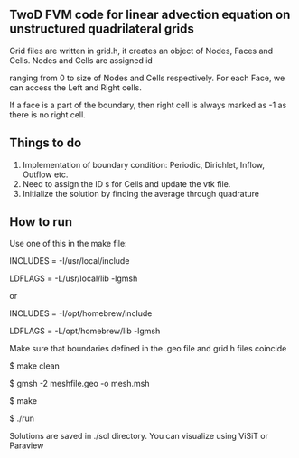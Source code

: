 ## TwoD FVM code for linear advection equation on unstructured quadrilateral grids

Grid files are written in grid.h, it creates an object of Nodes, Faces and Cells. Nodes and Cells are assigned id

ranging from 0 to size of Nodes and Cells respectively.  For each Face, we can access the Left and Right cells. 

If a face is a part of the boundary, then right cell is always marked as -1 as there is no right cell. 

## Things to do

1. Implementation of boundary condition: Periodic, Dirichlet, Inflow, Outflow etc.
2. Need to assign the ID s for Cells and update the vtk file.
3. Initialize the solution by finding the average through quadrature

## How to run
Use one of this in the make file: 

INCLUDES = -I/usr/local/include 

LDFLAGS = -L/usr/local/lib  -lgmsh

or 

INCLUDES = -I/opt/homebrew/include 

LDFLAGS = -L/opt/homebrew/lib  -lgmsh

Make sure that boundaries defined in the .geo file and grid.h files coincide

$ make clean

$ gmsh -2 meshfile.geo -o mesh.msh

$ make

$ ./run

Solutions are saved in ./sol directory. You can visualize using ViSiT or Paraview